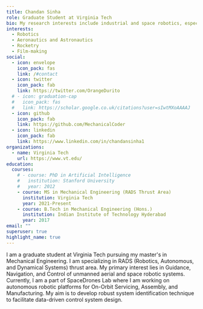 ```yaml
---
title: Chandan Sinha
role: Graduate Student at Virginia Tech
bio: My research interests include industrial and space robotics, especially control systems. 
interests:
  - Robotics
  - Aeronautics and Astronautics
  - Rocketry
  - Film-making
social:
  - icon: envelope
    icon_pack: fas
    link: /#contact
  - icon: twitter
    icon_pack: fab
    link: https://twitter.com/OrangeDurito
  # - icon: graduation-cap
  #   icon_pack: fas
  #   link: https://scholar.google.co.uk/citations?user=sIwtMXoAAAAJ
  - icon: github
    icon_pack: fab
    link: https://github.com/MechanicalCoder
  - icon: linkedin
    icon_pack: fab
    link: https://www.linkedin.com/in/chandansinha1
organizations:
  - name: Virginia Tech
    url: https://www.vt.edu/
education:
  courses:
    # - course: PhD in Artificial Intelligence
    #   institution: Stanford University
    #   year: 2012
    - course: MS in Mechanical Engineering (RADS Thrust Area)
      institution: Virginia Tech
      year: 2021-Present
    - course: B.Tech in Mechanical Engineering (Hons.)
      institution: Indian Institute of Technology Hyderabad
      year: 2017
email: ""
superuser: true
highlight_name: true
---
```


I am a graduate student at Virginia Tech pursuing my master's in Mechanical Engineering. I am specializing in RADS (Robotics, Autonomous, and Dynamical Systems) thrust area. My primary interest lies in Guidance, Navigation, and Control of unmanned aerial and space robotic systems. Currently, I am a part of SpaceDrones Lab where I am working on autonomous robotic platforms for On-Orbit Servicing, Assembly, and Manufacturing. My aim is to develop robust system identification technique to facilitate data-driven control system design. 

<!-- {{< icon name="download" pack="fas" >}} Download my {{< staticref "uploads/demo_resume.pdf" "newtab" >}}resumé{{< /staticref >}}. -->

